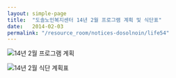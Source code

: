 ```yaml
---
layout: simple-page
title:  "도솔노인복지센터 14년 2월 프로그램 계획 및 식단표"
date:   2014-02-03
permalink: "/resource_room/notices-dosolnoin/life54"
---
```


![14년 2월 프로그램 계획](/resource_room/notices-dosolnoin/files/14년2월프로그램계획및식단표1.png)

![14년 2월 식단 계획표](/resource_room/notices-dosolnoin/files/14년2월프로그램계획및식단표2.png)
